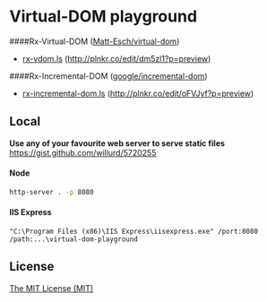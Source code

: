 # Virtual-DOM playground

####Rx-Virtual-DOM ([Matt-Esch/virtual-dom][github-virtual-dom])

- [rx-vdom.ls][rx-vdom-ls] (http://plnkr.co/edit/dm5zl1?p=preview)

####Rx-Incremental-DOM ([google/incremental-dom][github-incremental-dom])

- [rx-incremental-dom.ls][rx-incremental-dom-ls] (http://plnkr.co/edit/oFVJyf?p=preview)

## Local

__Use any of your favourite web server to serve static files__  
https://gist.github.com/willurd/5720255

#### Node
```sh
http-server . -p 8080
```

#### IIS Express
```
"C:\Program Files (x86)\IIS Express\iisexpress.exe" /port:8080 /path:...\virtual-dom-playground
```

## License

[The MIT License (MIT)][license]

[rx-vdom-ls]: ./rx-vdom/rx-vdom.ls
[rx-incremental-dom-ls]: ./rx-incremental-dom/rx-incremental-dom.ls
[license]: ./LICENSE

[github-virtual-dom]: https://github.com/Matt-Esch/virtual-dom
[github-incremental-dom]: https://github.com/google/incremental-dom
